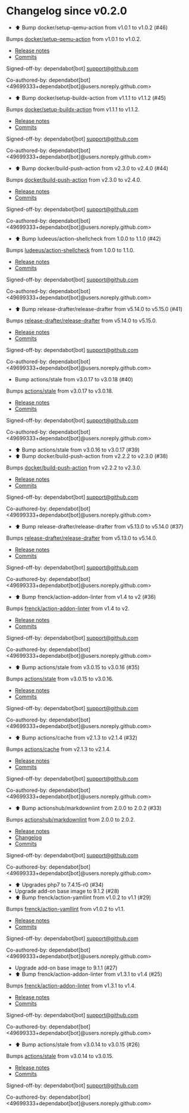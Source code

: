 # Changelog since v0.2.0
- ⬆️ Bump docker/setup-qemu-action from v1.0.1 to v1.0.2 (#46)

Bumps [docker/setup-qemu-action](https://github.com/docker/setup-qemu-action) from v1.0.1 to v1.0.2.
- [Release notes](https://github.com/docker/setup-qemu-action/releases)
- [Commits](https://github.com/docker/setup-qemu-action/compare/v1.0.1...25f0500ff22e406f7191a2a8ba8cda16901ca018)

Signed-off-by: dependabot[bot] <support@github.com>

Co-authored-by: dependabot[bot] <49699333+dependabot[bot]@users.noreply.github.com> 
- ⬆️ Bump docker/setup-buildx-action from v1.1.1 to v1.1.2 (#45)

Bumps [docker/setup-buildx-action](https://github.com/docker/setup-buildx-action) from v1.1.1 to v1.1.2.
- [Release notes](https://github.com/docker/setup-buildx-action/releases)
- [Commits](https://github.com/docker/setup-buildx-action/compare/v1.1.1...2a4b53665e15ce7d7049afb11ff1f70ff1610609)

Signed-off-by: dependabot[bot] <support@github.com>

Co-authored-by: dependabot[bot] <49699333+dependabot[bot]@users.noreply.github.com> 
- ⬆️ Bump docker/build-push-action from v2.3.0 to v2.4.0 (#44)

Bumps [docker/build-push-action](https://github.com/docker/build-push-action) from v2.3.0 to v2.4.0.
- [Release notes](https://github.com/docker/build-push-action/releases)
- [Commits](https://github.com/docker/build-push-action/compare/v2.3.0...e1b7f96249f2e4c8e4ac1519b9608c0d48944a1f)

Signed-off-by: dependabot[bot] <support@github.com>

Co-authored-by: dependabot[bot] <49699333+dependabot[bot]@users.noreply.github.com> 
- ⬆️ Bump ludeeus/action-shellcheck from 1.0.0 to 1.1.0 (#42)

Bumps [ludeeus/action-shellcheck](https://github.com/ludeeus/action-shellcheck) from 1.0.0 to 1.1.0.
- [Release notes](https://github.com/ludeeus/action-shellcheck/releases)
- [Commits](https://github.com/ludeeus/action-shellcheck/compare/1.0.0...94e0aab03ca135d11a35e5bfc14e6746dc56e7e9)

Signed-off-by: dependabot[bot] <support@github.com>

Co-authored-by: dependabot[bot] <49699333+dependabot[bot]@users.noreply.github.com> 
- ⬆️ Bump release-drafter/release-drafter from v5.14.0 to v5.15.0 (#41)

Bumps [release-drafter/release-drafter](https://github.com/release-drafter/release-drafter) from v5.14.0 to v5.15.0.
- [Release notes](https://github.com/release-drafter/release-drafter/releases)
- [Commits](https://github.com/release-drafter/release-drafter/compare/v5.14.0...fe52e97d262833ae07d05efaf1a239df3f1b5cd4)

Signed-off-by: dependabot[bot] <support@github.com>

Co-authored-by: dependabot[bot] <49699333+dependabot[bot]@users.noreply.github.com> 
- Bump actions/stale from v3.0.17 to v3.0.18 (#40)

Bumps [actions/stale](https://github.com/actions/stale) from v3.0.17 to v3.0.18.
- [Release notes](https://github.com/actions/stale/releases)
- [Commits](https://github.com/actions/stale/compare/v3.0.17...3b3c3f03cd4d8e2b61e179ef744a0d20efbe90b4)

Signed-off-by: dependabot[bot] <support@github.com>

Co-authored-by: dependabot[bot] <49699333+dependabot[bot]@users.noreply.github.com> 
- ⬆ Bump actions/stale from v3.0.16 to v3.0.17 (#39) 
- ⬆️ Bump docker/build-push-action from v2.2.2 to v2.3.0 (#38)

Bumps [docker/build-push-action](https://github.com/docker/build-push-action) from v2.2.2 to v2.3.0.
- [Release notes](https://github.com/docker/build-push-action/releases)
- [Commits](https://github.com/docker/build-push-action/compare/v2.2.2...9379083e426e2e84abb80c8c091f5cdeb7d3fd7a)

Signed-off-by: dependabot[bot] <support@github.com>

Co-authored-by: dependabot[bot] <49699333+dependabot[bot]@users.noreply.github.com> 
- ⬆️ Bump release-drafter/release-drafter from v5.13.0 to v5.14.0 (#37)

Bumps [release-drafter/release-drafter](https://github.com/release-drafter/release-drafter) from v5.13.0 to v5.14.0.
- [Release notes](https://github.com/release-drafter/release-drafter/releases)
- [Commits](https://github.com/release-drafter/release-drafter/compare/v5.13.0...e5ccf147077e46b0225a80bbe314d795d77bb7a2)

Signed-off-by: dependabot[bot] <support@github.com>

Co-authored-by: dependabot[bot] <49699333+dependabot[bot]@users.noreply.github.com> 
- ⬆️ Bump frenck/action-addon-linter from v1.4 to v2 (#36)

Bumps [frenck/action-addon-linter](https://github.com/frenck/action-addon-linter) from v1.4 to v2.
- [Release notes](https://github.com/frenck/action-addon-linter/releases)
- [Commits](https://github.com/frenck/action-addon-linter/compare/v1.4...5fde0909bcbbf702c477a7705950d8acf939ab1b)

Signed-off-by: dependabot[bot] <support@github.com>

Co-authored-by: dependabot[bot] <49699333+dependabot[bot]@users.noreply.github.com> 
- ⬆️ Bump actions/stale from v3.0.15 to v3.0.16 (#35)

Bumps [actions/stale](https://github.com/actions/stale) from v3.0.15 to v3.0.16.
- [Release notes](https://github.com/actions/stale/releases)
- [Commits](https://github.com/actions/stale/compare/v3.0.15...9d6f46564a515a9ea11e7762ab3957ee58ca50da)

Signed-off-by: dependabot[bot] <support@github.com>

Co-authored-by: dependabot[bot] <49699333+dependabot[bot]@users.noreply.github.com> 
- ⬆️ Bump actions/cache from v2.1.3 to v2.1.4 (#32)

Bumps [actions/cache](https://github.com/actions/cache) from v2.1.3 to v2.1.4.
- [Release notes](https://github.com/actions/cache/releases)
- [Commits](https://github.com/actions/cache/compare/v2.1.3...26968a09c0ea4f3e233fdddbafd1166051a095f6)

Signed-off-by: dependabot[bot] <support@github.com>

Co-authored-by: dependabot[bot] <49699333+dependabot[bot]@users.noreply.github.com> 
- ⬆️ Bump actionshub/markdownlint from 2.0.0 to 2.0.2 (#33)

Bumps [actionshub/markdownlint](https://github.com/actionshub/markdownlint) from 2.0.0 to 2.0.2.
- [Release notes](https://github.com/actionshub/markdownlint/releases)
- [Changelog](https://github.com/actionshub/markdownlint/blob/master/CHANGELOG.md)
- [Commits](https://github.com/actionshub/markdownlint/compare/2.0.0...4668c0321d5e398f4776e88e0f87d203dec0fd99)

Signed-off-by: dependabot[bot] <support@github.com>

Co-authored-by: dependabot[bot] <49699333+dependabot[bot]@users.noreply.github.com> 
- ⬆ Upgrades php7 to 7.4.15-r0 (#34) 
- Upgrade add-on base image to 9.1.2 (#28) 
- ⬆️ Bump frenck/action-yamllint from v1.0.2 to v1.1 (#29)

Bumps [frenck/action-yamllint](https://github.com/frenck/action-yamllint) from v1.0.2 to v1.1.
- [Release notes](https://github.com/frenck/action-yamllint/releases)
- [Commits](https://github.com/frenck/action-yamllint/compare/v1.0.2...e21bcc770907b7207a05453ca9f1eb7129c945d1)

Signed-off-by: dependabot[bot] <support@github.com>

Co-authored-by: dependabot[bot] <49699333+dependabot[bot]@users.noreply.github.com> 
- Upgrade add-on base image to 9.1.1 (#27) 
- ⬆️ Bump frenck/action-addon-linter from v1.3.1 to v1.4 (#25)

Bumps [frenck/action-addon-linter](https://github.com/frenck/action-addon-linter) from v1.3.1 to v1.4.
- [Release notes](https://github.com/frenck/action-addon-linter/releases)
- [Commits](https://github.com/frenck/action-addon-linter/compare/v1.3.1...c82c5e9ca0ce5fc9b15756f1c0e39531b95d11b0)

Signed-off-by: dependabot[bot] <support@github.com>

Co-authored-by: dependabot[bot] <49699333+dependabot[bot]@users.noreply.github.com> 
- ⬆️ Bump actions/stale from v3.0.14 to v3.0.15 (#26)

Bumps [actions/stale](https://github.com/actions/stale) from v3.0.14 to v3.0.15.
- [Release notes](https://github.com/actions/stale/releases)
- [Commits](https://github.com/actions/stale/compare/v3.0.14...86561461b92875de77a8b2d2e75f004c826e8f45)

Signed-off-by: dependabot[bot] <support@github.com>

Co-authored-by: dependabot[bot] <49699333+dependabot[bot]@users.noreply.github.com> 
